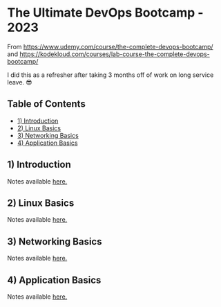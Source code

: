 # The Ultimate DevOps Bootcamp - 2023 <!-- omit in toc -->

From https://www.udemy.com/course/the-complete-devops-bootcamp/ and https://kodekloud.com/courses/lab-course-the-complete-devops-bootcamp/

I did this as a refresher after taking 3 months off of work on long service leave. 😎

## Table of Contents <!-- omit in toc -->

- [1) Introduction](#1-introduction)
- [2) Linux Basics](#2-linux-basics)
- [3) Networking Basics](#3-networking-basics)
- [4) Application Basics](#4-application-basics)

## 1) Introduction

Notes available [here.](./01-intro.md)

## 2) Linux Basics

Notes available [here.](./02-linux-basics.md)

## 3) Networking Basics

Notes available [here.](./03-network-basics.md)

## 4) Application Basics

Notes available [here.](./04-application-basics.md)
